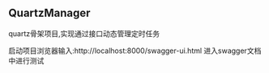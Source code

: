 ## QuartzManager
quartz骨架项目,实现通过接口动态管理定时任务

启动项目浏览器输入:http://localhost:8000/swagger-ui.html
进入swagger文档中进行测试

